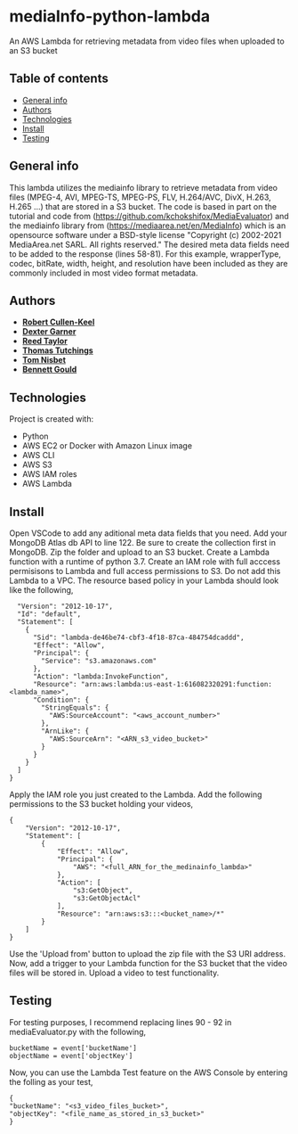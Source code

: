 # mediaInfo-python-lambda

An AWS Lambda for retrieving metadata from video files when uploaded to an S3 bucket
## Table of contents
* [General info](#general-info)
* [Authors](#authors)
* [Technologies](#technologies)
* [Install](#install)
* [Testing](#testing)

## General info
This lambda utilizes the mediainfo library to retrieve metadata from video files (MPEG-4, AVI, MPEG-TS, MPEG-PS, FLV, H.264/AVC, DivX, H.263, H.265 ...) that are stored in a S3 bucket. The code is based in part on the tutorial and code from (https://github.com/kchokshifox/MediaEvaluator) and the mediainfo library from (https://mediaarea.net/en/MediaInfo) which is an opensource software under a BSD-style license "Copyright (c) 2002-2021 MediaArea.net SARL. All rights reserved." The desired meta data fields need to be added to the response (lines 58-81). For this example, wrapperType, codec, bitRate, width, height, and resolution have been included as they are commonly included in most video format metadata. 

## Authors

- [**Robert Cullen-Keel**](https://github.com/motoroboto)
- [**Dexter Garner**](https://github.com/johndexteriv)
- [**Reed Taylor**](https://github.com/reedtlr)
- [**Thomas Tutchings**](https://github.com/tutchings)
- [**Tom Nisbet**](https://github.com/TRNisbet)
- [**Bennett Gould**](https://github.com/bpgould)

	
## Technologies
Project is created with:
* Python
* AWS EC2 or Docker with Amazon Linux image
* AWS CLI
* AWS S3
* AWS IAM roles
* AWS Lambda

## Install
Open VSCode to add any aditional meta data fields that you need. Add your MongoDB Atlas db API to line 122. Be sure to create the collection first in MongoDB. Zip the folder and upload to an S3 bucket. Create a Lambda function with a runtime of python 3.7. Create an IAM role with full acccess permisisons to Lambda and full access permissions to S3. Do not add this Lambda to a VPC. The resource based policy in your Lambda should look like the following, 
```{
  "Version": "2012-10-17",
  "Id": "default",
  "Statement": [
    {
      "Sid": "lambda-de46be74-cbf3-4f18-87ca-484754dcaddd",
      "Effect": "Allow",
      "Principal": {
        "Service": "s3.amazonaws.com"
      },
      "Action": "lambda:InvokeFunction",
      "Resource": "arn:aws:lambda:us-east-1:616082320291:function:<lambda_name>",
      "Condition": {
        "StringEquals": {
          "AWS:SourceAccount": "<aws_account_number>"
        },
        "ArnLike": {
          "AWS:SourceArn": "<ARN_s3_video_bucket>"
        }
      }
    }
  ]
}
```

Apply the IAM role you just created to the Lambda. Add the following permissions to the S3 bucket holding your videos, 
```
{
    "Version": "2012-10-17",
    "Statement": [
        {
            "Effect": "Allow",
            "Principal": {
                "AWS": "<full_ARN_for_the_medinainfo_lambda>"
            },
            "Action": [
                "s3:GetObject",
                "s3:GetObjectAcl"
            ],
            "Resource": "arn:aws:s3:::<bucket_name>/*"
        }
    ]
}
```

 Use the 'Upload from' button to upload the zip file with the S3 URI address. Now, add a trigger to your Lambda function for the S3 bucket that the video files will be stored in. Upload a video to test functionality. 


## Testing
For testing purposes, I recommend replacing lines 90 - 92 in mediaEvaluator.py with the following, 

```   
bucketName = event['bucketName']
objectName = event['objectKey']
```

Now, you can use the Lambda Test feature on the AWS Console by entering the folling as your test,

```
{
"bucketName": "<s3_video_files_bucket>",
"objectKey": "<file_name_as_stored_in_s3_bucket>"
}
```  